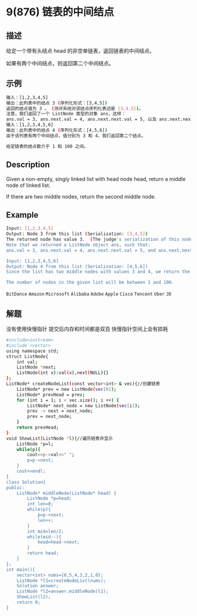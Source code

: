 # 9(876) 链表的中间结点

## 描述

给定一个带有头结点 head 的非空单链表，返回链表的中间结点。

如果有两个中间结点，则返回第二个中间结点。

## 示例
```bash
输入：[1,2,3,4,5]
输出：此列表中的结点 3 (序列化形式：[3,4,5])
返回的结点值为 3 。 (测评系统对该结点序列化表述是 [3,4,5])。
注意，我们返回了一个 ListNode 类型的对象 ans，这样：
ans.val = 3, ans.next.val = 4, ans.next.next.val = 5, 以及 ans.next.next.next = NULL.
输入：[1,2,3,4,5,6]
输出：此列表中的结点 4 (序列化形式：[4,5,6])
由于该列表有两个中间结点，值分别为 3 和 4，我们返回第二个结点。

给定链表的结点数介于 1 和 100 之间。
```

## Description
Given a non-empty, singly linked list with head node head, return a middle node of linked list.

If there are two middle nodes, return the second middle node.

## Example
```bash
Input: [1,2,3,4,5]
Output: Node 3 from this list (Serialization: [3,4,5])
The returned node has value 3.  (The judge's serialization of this node is [3,4,5]).
Note that we returned a ListNode object ans, such that:
ans.val = 3, ans.next.val = 4, ans.next.next.val = 5, and ans.next.next.next = NULL.

Input: [1,2,3,4,5,6]
Output: Node 4 from this list (Serialization: [4,5,6])
Since the list has two middle nodes with values 3 and 4, we return the second one.

The number of nodes in the given list will be between 1 and 100.

```

`BitDance` `Amazon` `Microsoft` `Alibaba` `Adobe` `Apple` `Cisco` `Tencent` `Uber` `JD`
## 解题
没有使用快慢指针 提交后内存和时间都是双百 快慢指针空间上会有损耗
```bash
#include<iostream>
#include <vector>
using namespace std;
struct ListNode{
    int val;
    ListNode *next;
    ListNode(int x):val(x),next(NULL){}
};
ListNode* createNodeList(const vector<int> & vec){//创建链表
    ListNode* prev = new ListNode(vec[0]);
    ListNode* prevHead = prev;
    for (int i = 1; i < vec.size(); i ++) {
        ListNode* next_node = new ListNode(vec[i]);
        prev -> next = next_node;
        prev = next_node;
    }
    return prevHead;
}
void ShowList(ListNode *l){//遍历链表并显示
    ListNode *p=l;
    while(p){
        cout<<p->val<<" ";
        p=p->next;
    }
    cout<<endl;
}
class Solution{
public:
    ListNode* middleNode(ListNode* head) {
        ListNode *p=head;
        int len=0;
        while(p){
            p=p->next;
            len++;
        }
        int mid=len/2;
        while(mid--){
            head=head->next;
        }
        return head;
    }
};
int main(){
    vector<int> nums={6,5,4,3,2,1,0};
    ListNode *l1=createNodeList(nums);
    Solution answer;
    ListNode *l2=answer.middleNode(l1);
    ShowList(l2);
    return 0;
}
```